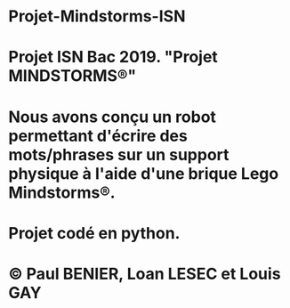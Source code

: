 # Projet-Mindstorms-ISN
# Projet ISN Bac 2019. "Projet MINDSTORMS®"
# Nous avons conçu un robot permettant d'écrire des mots/phrases sur un support physique à l'aide d'une brique Lego Mindstorms®.
# Projet codé en python.
# © Paul BENIER, Loan LESEC et Louis GAY
